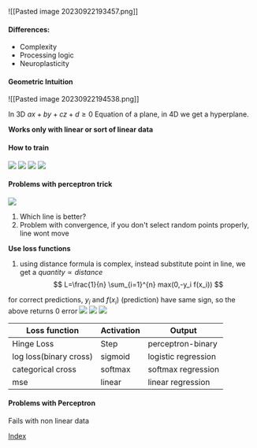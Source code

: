 ![[Pasted image 20230922193457.png]]
#### Differences:
- Complexity
- Processing logic
- Neuroplasticity

#### Geometric Intuition

![[Pasted image 20230922194538.png]]

In 3D
$ax + by + cz + d \geq 0$
Equation of a plane, in 4D we get a hyperplane.

**Works only with linear or sort of linear data**


#### How to train
![](Pasted%20image%2020230922224148.png)
![](Pasted%20image%2020230922224353.png)
![](Pasted%20image%2020230922224609.png)
![](Pasted%20image%2020230923181128.png)
#### Problems with perceptron trick
![](Pasted%20image%2020230922230904.png)
1) Which line is better?
2) Problem with convergence, if you don't select random points properly, line wont move

**Use loss functions**
1) using distance formula is complex, instead substitute point in line, we get a $quantity \propto distance$
$$
L=\frac{1}{n} \sum_{i=1}^{n} max(0,-y_i f(x_i))
$$

for correct predictions, $y_i$ and $f(x_i)$ (prediction) have same sign, so the above returns 0 error 
![](Pasted%20image%2020230923020231.png)
![](Pasted%20image%2020230923020422.png)
![](Pasted%20image%2020230923020541.png)

| Loss function | Activation | Output |
| ------------- | ---------- | ------ |
|    Hinge Loss           |Step            |  perceptron-binary|
|log loss(binary cross)|sigmoid|logistic regression|
|categorical cross|softmax|softmax regression|
|mse|linear|linear regression|


#### Problems with Perceptron

Fails with non linear data



[Index](Index.md)







